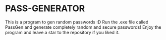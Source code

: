 # PASS-GENERATOR
This is a program to gen random passwords :D
Run the .exe file called PassGen and generate completely random and secure passwords! 
Enjoy the program and leave a star to the repository if you liked it.
